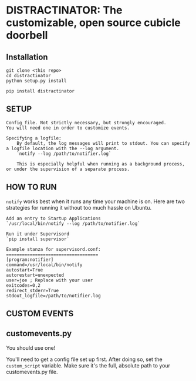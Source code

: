 # DISTRACTINATOR: The customizable, open source cubicle doorbell #

## Installation ##
    git clone <this repo>
    cd distractinator
    python setup.py install

    pip install distractinator

## SETUP ##
    
    Config file. Not strictly necessary, but strongly encouraged.
    You will need one in order to customize events.

    Specifying a logfile:
        By default, the log messages will print to stdout. You can specify a logfile location with the --log argument.
        `notify --log /path/to/notifier.log`

        This is especially helpful when running as a background process, or under the supervision of a separate process.

## HOW TO RUN ##
`notify` works best when it runs any time your machine is on. Here are two strategies for running it without too much hassle on Ubuntu.
    
    Add an entry to Startup Applications
    `/usr/local/bin/notify --log /path/to/notifier.log`

    Run it under Supervisord
    `pip install supervisor`

    Example stanza for supervisord.conf:
    ===================================
    [program:notifier]
    command=/usr/local/bin/notify
    autostart=True
    autorestart=unexpected
    user=joe ; Replace with your user
    exitcodes=0,2
    redirect_stderr=True
    stdout_logfile=/path/to/notifier.log

## CUSTOM EVENTS ##

customevents.py
---------------
You should use one!

You'll need to get a config file set up first. After doing so, set the `custom_script` variable. 
Make sure it's the full, absolute path to your customevents.py file.

